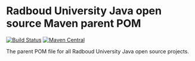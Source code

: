 # Radboud University Java open source Maven parent POM

[![Build Status](https://travis-ci.org/radboud-university-isc-java/open-source-maven-parent-pom.svg)](https://travis-ci.org/radboud-university-isc-java/open-source-maven-parent-pom)
[![Maven Central](https://maven-badges.herokuapp.com/maven-central/nl.ru/open-source-maven-parent-pom/badge.svg)](https://maven-badges.herokuapp.com/maven-central/nl.ru/open-source-maven-parent-pom)

The parent POM file for all Radboud University Java open source projects.
